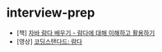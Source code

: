 # interview-prep

- [책] [자바 람다 배우기 - 람다에 대해 이해하고 활용하기](https://www.aladin.co.kr/shop/wproduct.aspx?ItemId=115595163)
- [영상] [코딩스탠다드: 람다](https://www.youtube.com/watch?v=HDWB64VS1MY)
